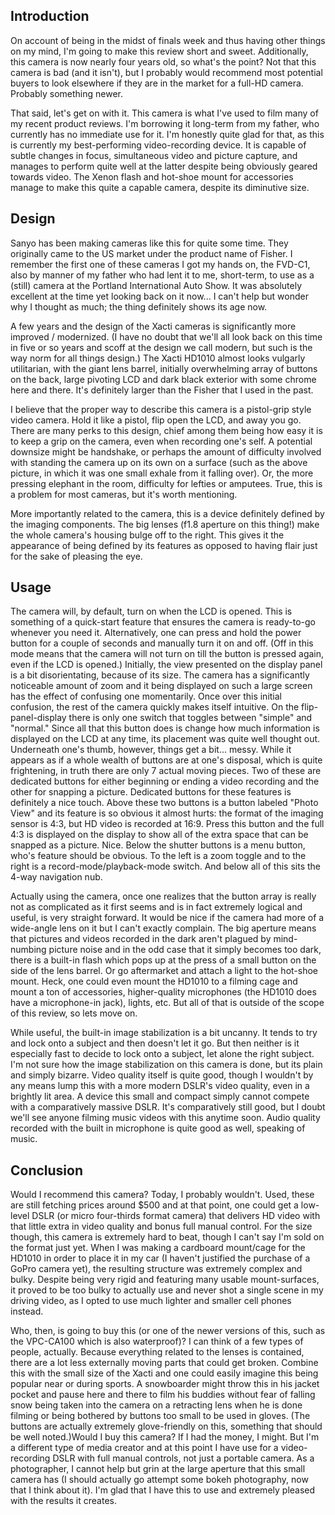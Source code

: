 ## Introduction

On account of being in the midst of finals week and thus having other things on my mind, I'm going to make this review short and sweet. Additionally, this camera is now nearly four years old, so what's the point? Not that this camera is bad (and it isn't), but I probably would recommend most potential buyers to look elsewhere if they are in the market for a full-HD camera. Probably something newer.

That said, let's get on with it. This camera is what I've used to film many of my recent product reviews. I'm borrowing it long-term from my father, who currently has no immediate use for it. I'm honestly quite glad for that, as this is currently my best-performing video-recording device. It is capable of subtle changes in focus, simultaneous video and picture capture, and manages to perform quite well at the latter despite being obviously geared towards video. The Xenon flash and hot-shoe mount for accessories manage to make this quite a capable camera, despite its diminutive size.

## Design

Sanyo has been making cameras like this for quite some time. They originally came to the US market under the product name of Fisher. I remember the first one of these cameras I got my hands on, the FVD-C1, also by manner of my father who had lent it to me, short-term, to use as a (still) camera at the Portland International Auto Show. It was absolutely excellent at the time yet looking back on it now... I can't help but wonder why I thought as much; the thing definitely shows its age now.

A few years and the design of the Xacti cameras is significantly more improved / modernized. (I have no doubt that we'll all look back on this time in five or so years and scoff at the design we call modern, but such is the way norm for all things design.) The Xacti HD1010 almost looks vulgarly utilitarian, with the giant lens barrel, initially overwhelming array of buttons on the back, large pivoting LCD and dark black exterior with some chrome here and there. It's definitely larger than the Fisher that I used in the past.

I believe that the proper way to describe this camera is a pistol-grip style video camera. Hold it like a pistol, flip open the LCD, and away you go. There are many perks to this design, chief among them being how easy it is to keep a grip on the camera, even when recording one's self. A potential downsize might be handshake, or perhaps the amount of difficulty involved with standing the camera up on its own on a surface (such as the above picture, in which it was one small exhale from it falling over). Or, the more pressing elephant in the room, difficulty for lefties or amputees. True, this is a problem for most cameras, but it's worth mentioning.

More importantly related to the camera, this is a device definitely defined by the imaging components. The big lenses (f1.8 aperture on this thing!) make the whole camera's housing bulge off to the right. This gives it the appearance of being defined by its features as opposed to having flair just for the sake of pleasing the eye.

## Usage

The camera will, by default, turn on when the LCD is opened. This is something of a quick-start feature that ensures the camera is ready-to-go whenever you need it. Alternatively, one can press and hold the power button for a couple of seconds and manually turn it on and off. (Off in this mode means that the camera will not turn on till the button is pressed again, even if the LCD is opened.) Initially, the view presented on the display panel is a bit disorientating, because of its size. The camera has a significantly noticeable amount of zoom and it being displayed on such a large screen has the effect of confusing one momentarily. Once over this initial confusion, the rest of the camera quickly makes itself intuitive. On the flip-panel-display there is only one switch that toggles between "simple" and "normal." Since all that this button does is change how much information is displayed on the LCD at any time, its placement was quite well thought out. Underneath one's thumb, however, things get a bit... messy. While it appears as if a whole wealth of buttons are at one's disposal, which is quite frightening, in truth there are only 7 actual moving pieces. Two of these are dedicated buttons for either beginning or ending a video recording and the other for snapping a picture. Dedicated buttons for these features is definitely a nice touch. Above these two buttons is a button labeled "Photo View" and its feature is so obvious it almost hurts: the format of the imaging sensor is 4:3, but HD video is recorded at 16:9. Press this button and the full 4:3 is displayed on the display to show all of the extra space that can be snapped as a picture. Nice. Below the shutter buttons is a menu button, who's feature should be obvious. To the left is a zoom toggle and to the right is a record-mode/playback-mode switch. And below all of this sits the 4-way navigation nub.

Actually using the camera, once one realizes that the button array is really not as complicated as it first seems and is in fact extremely logical and useful, is very straight forward. It would be nice if the camera had more of a wide-angle lens on it but I can't exactly complain. The big aperture means that pictures and videos recorded in the dark aren't plagued by mind-numbing picture noise and in the odd case that it simply becomes too dark, there is a built-in flash which pops up at the press of a small button on the side of the lens barrel. Or go aftermarket and attach a light to the hot-shoe mount. Heck, one could even mount the HD1010 to a filming cage and mount a ton of accessories, higher-quality microphones (the HD1010 does have a microphone-in jack), lights, etc. But all of that is outside of the scope of this review, so lets move on.

While useful, the built-in image stabilization is a bit uncanny. It tends to try and lock onto a subject and then doesn't let it go. But then neither is it especially fast to decide to lock onto a subject, let alone the right subject. I'm not sure how the image stabilization on this camera is done, but its plain and simply bizarre. Video quality itself is quite good, though I wouldn't by any means lump this with a more modern DSLR's video quality, even in a brightly lit area. A device this small and compact simply cannot compete with a comparatively massive DSLR. It's comparatively still good, but I doubt we'll see anyone filming music videos with this anytime soon. Audio quality recorded with the built in microphone is quite good as well, speaking of music.

## Conclusion

Would I recommend this camera? Today, I probably wouldn't. Used, these are still fetching prices around $500 and at that point, one could get a low-level DSLR (or micro four-thirds format camera) that delivers HD video with that little extra in video quality and bonus full manual control. For the size though, this camera is extremely hard to beat, though I can't say I'm sold on the format just yet. When I was making a cardboard mount/cage for the HD1010 in order to place it in my car (I haven't justified the purchase of a GoPro camera yet), the resulting structure was extremely complex and bulky. Despite being very rigid and featuring many usable mount-surfaces, it proved to be too bulky to actually use and never shot a single scene in my driving video, as I opted to use much lighter and smaller cell phones instead.

Who, then, is going to buy this (or one of the newer versions of this, such as the VPC-CA100 which is also waterproof)? I can think of a few types of people, actually. Because everything related to the lenses is contained, there are a lot less externally moving parts that could get broken. Combine this with the small size of the Xacti and one could easily imagine this being popular near or during sports. A snowboarder might throw this in his jacket pocket and pause here and there to film his buddies without fear of falling snow being taken into the camera on a retracting lens when he is done filming or being bothered by buttons too small to be used in gloves. (The buttons are actually extremely glove-friendly on this, something that should be well noted.)Would I buy this camera? If I had the money, I might. But I'm a different type of media creator and at this point I have use for a video-recording DSLR with full manual controls, not just a portable camera. As a photographer, I cannot help but grin at the large aperture that this small camera has (I should actually go attempt some bokeh photography, now that I think about it). I'm glad that I have this to use and extremely pleased with the results it creates.